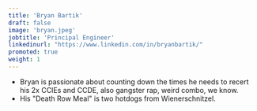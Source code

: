 ```yaml
---
title: 'Bryan Bartik'
draft: false
image: 'bryan.jpeg'
jobtitle: 'Principal Engineer'
linkedinurl: "https://www.linkedin.com/in/bryanbartik/"
promoted: true
weight: 1
---
```


- Bryan is passionate about counting down the times he needs to recert his 2x CCIEs and CCDE, also gangster rap, weird combo, we know.
- His "Death Row Meal" is two hotdogs from Wienerschnitzel.